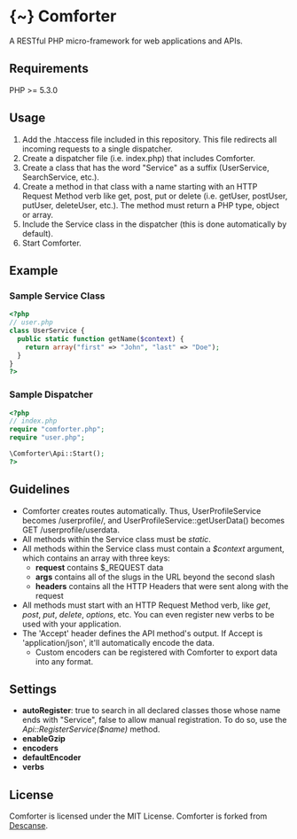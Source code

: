 {~} Comforter
========

A RESTful PHP micro-framework for web applications and APIs.

## Requirements

PHP >= 5.3.0

## Usage

1. Add the .htaccess file included in this repository. This file redirects all incoming requests to a single dispatcher.
2. Create a dispatcher file (i.e. index.php) that includes Comforter.
3. Create a class that has the word "Service" as a suffix (UserService, SearchService, etc.).
4. Create a method in that class with a name starting with an HTTP Request Method verb like get, post, put or delete (i.e. getUser, postUser, putUser, deleteUser, etc.). The method must return a PHP type, object or array.
5. Include the Service class in the dispatcher (this is done automatically by default).
6. Start Comforter.

## Example

### Sample Service Class

```php
<?php
// user.php
class UserService {
  public static function getName($context) {
    return array("first" => "John", "last" => "Doe");
  }
}
?>
```

### Sample Dispatcher

```php
<?php
// index.php
require "comforter.php";
require "user.php";

\Comforter\Api::Start();
?>
```

## Guidelines

- Comforter creates routes automatically. Thus, UserProfileService becomes /userprofile/, and UserProfileService::getUserData() becomes GET /userprofile/userdata.
- All methods within the Service class must be *static*.
- All methods within the Service class must contain a *$context* argument, which contains an array with three keys:
    * __request__ contains $_REQUEST data
    * __args__ contains all of the slugs in the URL beyond the second slash
    * __headers__ contains all the HTTP Headers that were sent along with the request
- All methods must start with an HTTP Request Method verb, like *get*, *post*, *put*, *delete*, *options*, etc. You can even register new verbs to be used with your application.
- The 'Accept' header defines the API method's output. If Accept is 'application/json', it'll automatically encode the data.
    * Custom encoders can be registered with Comforter to export data into any format.

## Settings

- __autoRegister__: true to search in all declared classes those whose name ends with "Service", false to allow manual registration. To do so, use the *Api::RegisterService($name)* method.
- __enableGzip__
- __encoders__
- __defaultEncoder__
- __verbs__

## License

Comforter is licensed under the MIT License. Comforter is forked from [Descanse](https://github.com/joelalejandro/Descanse).
